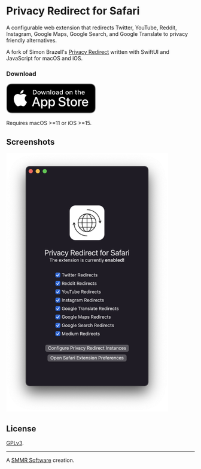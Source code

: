 # Privacy Redirect for Safari

A configurable web extension that redirects Twitter, YouTube, Reddit, Instagram,
Google Maps, Google Search, and Google Translate to privacy friendly
alternatives.

A fork of Simon Brazell's [Privacy Redirect][fork] written with SwiftUI
and JavaScript for macOS and iOS.

### Download

[![](./assets/appstore.svg)][App Store]

Requires macOS >=11 or iOS >=15.

## Screenshots

<img width="432" src="/macos.png" alt="Privacy Redirect for Safari on macOS">

## License

[GPLv3](COPYING).

***

A [SMMR Software] creation.

[fork]: https://github.com/SimonBrazell/privacy-redirect
[App Store]: https://apps.apple.com/us/app/privacy-redirect/id1578144015
[SMMR Software]: https://smmr.software/
